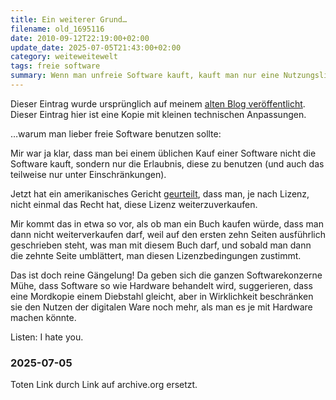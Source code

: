 ```yaml
---
title: Ein weiterer Grund…
filename: old_1695116
date: 2010-09-12T22:19:00+02:00
update_date: 2025-07-05T21:43:00+02:00
category: weiteweitewelt
tags: freie software
summary: Wenn man unfreie Software kauft, kauft man nur eine Nutzungslizenz. Diese darf man nicht einmal weiterverkaufen.
---
```

Dieser Eintrag wurde ursprünglich auf meinem [alten Blog veröffentlicht](https://stu.blogger.de/stories/1695116/). Dieser Eintrag hier ist eine Kopie mit kleinen technischen Anpassungen.

…warum man lieber freie Software benutzen sollte:

Mir war ja klar, dass man bei einem üblichen Kauf einer Software nicht die Software kauft, sondern nur die Erlaubnis, diese zu benutzen (und auch das teilweise nur unter Einschränkungen).

Jetzt hat ein amerikanisches Gericht [geurteilt](https://web.archive.org/web/20100913023129/http://www.wired.com/threatlevel/2010/09/first-sale-doctrine), dass man, je nach Lizenz, nicht einmal das Recht hat, diese Lizenz weiterzuverkaufen.

Mir kommt das in etwa so vor, als ob man ein Buch kaufen würde, dass man dann nicht weiterverkaufen darf, weil auf den ersten zehn Seiten ausführlich geschrieben steht, was man mit diesem Buch darf, und sobald man dann die zehnte Seite umblättert, man diesen Lizenzbedingungen zustimmt.

Das ist doch reine Gängelung! Da geben sich die ganzen Softwarekonzerne Mühe, dass Software so wie Hardware behandelt wird, suggerieren, dass eine Mordkopie einem Diebstahl gleicht, aber in Wirklichkeit beschränken sie den Nutzen der digitalen Ware noch mehr, als man es je mit Hardware machen könnte.

Listen: I hate you.

### 2025-07-05

Toten Link durch Link auf archive.org ersetzt.
